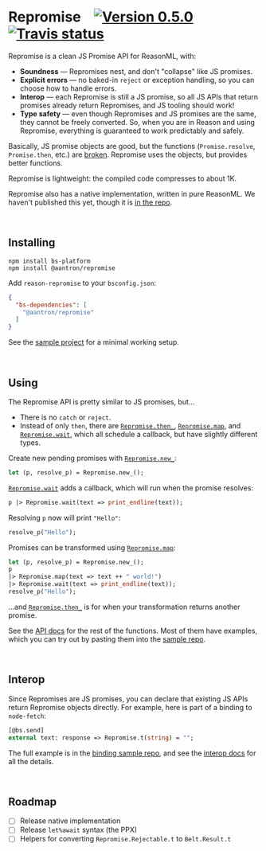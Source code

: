# Repromise &nbsp;&nbsp; [![Version 0.5.0][npm-img]][npm] [![Travis status][travis-img]][travis]

[npm-img]: https://img.shields.io/npm/v/@aantron/repromise.svg
[npm]: https://www.npmjs.com/package/@aantron/repromise
[travis]: https://travis-ci.org/aantron/repromise/branches
[travis-img]: https://img.shields.io/travis/aantron/repromise/master.svg?label=travis

Repromise is a clean JS Promise API for ReasonML, with:

- **Soundness** &mdash; Repromises nest, and don't "collapse" like JS promises.
- **Explicit errors** &mdash; no baked-in `reject` or exception handling, so you can choose how to handle errors.
- **Interop** &mdash; each Repromise is still a JS promise, so all JS APIs that return promises already return Repromises, and JS tooling should work!
- **Type safety** &mdash; even though Repromises and JS promises are the same, they cannot be freely converted. So, when you are in Reason and using Repromise, everything is guaranteed to work predictably and safely.

Basically, JS promise objects are good, but the functions (`Promise.resolve`, `Promise.then`, etc.) are [broken][broken]. Repromise uses the objects, but provides better functions.

Repromise is lightweight: the compiled code compresses to about 1K.

Repromise also has a native implementation, written in pure ReasonML. We haven't published this yet, though it is [in the repo][native].

[native]: https://github.com/aantron/repromise/blob/master/src/native/repromise.re
[broken]: https://aantron.github.io/repromise/docs/DesignFAQ#why-are-js-promises-not-type-safe

<br/>

## Installing

```
npm install bs-platform
npm install @aantron/repromise
```

Add `reason-repromise` to your `bsconfig.json`:

```json
{
  "bs-dependencies": [
    "@aantron/repromise"
  ]
}
```

See the [sample project][example-bsb] for a minimal working setup.

<br/>

## Using

The Repromise API is pretty similar to JS promises, but...

- There is no `catch` or `reject`.
- Instead of only `then`, there are [`Repromise.then_`][Repromise.then], [`Repromise.map`][Repromise.map], and [`Repromise.wait`][Repromise.wait], which all schedule a callback, but have slightly different types.

Create new pending promises with [`Repromise.new_`][Repromise.new]:

```ocaml
let (p, resolve_p) = Repromise.new_();
```

[`Repromise.wait`][Repromise.wait] adds a callback, which will run when the promise resolves:

```ocaml
p |> Repromise.wait(text => print_endline(text));
```

Resolving `p` now will print `"Hello"`:

```ocaml
resolve_p("Hello");
```

Promises can be transformed using [`Repromise.map`][Repromise.map]:

```ocaml
let (p, resolve_p) = Repromise.new_();
p
|> Repromise.map(text => text ++ " world!")
|> Repromise.wait(text => print_endline(text));
resolve_p("Hello");
```

...and [`Repromise.then_`][Repromise.then] is for when your transformation returns another promise.

See the [API docs][api] for the rest of the functions. Most of them have examples, which you can try out by pasting them into the [sample repo][example-bsb].

[Repromise.new]: https://aantron.github.io/repromise/docs/API#new
[Repromise.then]: https://aantron.github.io/repromise/docs/API#then
[Repromise.map]: https://aantron.github.io/repromise/docs/API#map
[Repromise.wait]: https://aantron.github.io/repromise/docs/API#wait
[api]: https://aantron.github.io/repromise/docs/API

<br/>

## Interop

Since Repromises are JS promises, you can declare that existing JS APIs return Repromise objects directly. For example, here is part of a binding to `node-fetch`:

```ocaml
[@bs.send]
external text: response => Repromise.t(string) = "";
```

The full example is in the [binding sample repo][example-binding], and see the [interop docs][interop] for all the details.

[interop]: https://aantron.github.io/repromise/docs/Interop

<br/>

## Roadmap

- [ ] Release native implementation
- [ ] Release `let%await` syntax (the PPX)
- [ ] Helpers for converting `Repromise.Rejectable.t` to `Belt.Result.t`

[example-bsb]: https://github.com/aantron/repromise-example-bsb
[example-binding]: https://github.com/aantron/repromise-example-binding
